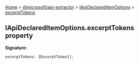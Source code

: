[Home](./index) &gt; [@microsoft/api-extractor](./api-extractor.md) &gt; [IApiDeclaredItemOptions](./api-extractor.iapideclareditemoptions.md) &gt; [excerptTokens](./api-extractor.iapideclareditemoptions.excerpttokens.md)

## IApiDeclaredItemOptions.excerptTokens property

<b>Signature:</b>

```typescript
excerptTokens: IExcerptToken[];
```
